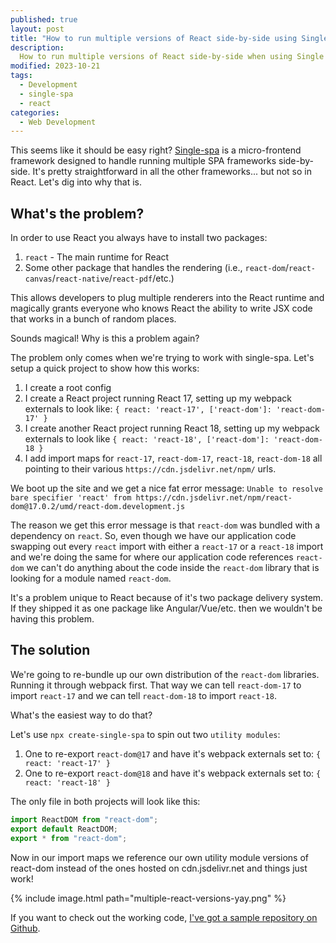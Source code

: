 ```yaml
---
published: true
layout: post
title: "How to run multiple versions of React side-by-side using Single Spa"
description:
  How to run multiple versions of React side-by-side when using Single Spa
modified: 2023-10-21
tags:
  - Development
  - single-spa
  - react
categories:
  - Web Development
---
```


This seems like it should be easy right?
[Single-spa](https://single-spa.js.org/) is a micro-frontend framework designed
to handle running multiple SPA frameworks side-by-side. It's pretty
straightforward in all the other frameworks... but not so in React. Let's dig
into why that is.

## What's the problem?

In order to use React you always have to install two packages:

1. `react` - The main runtime for React
2. Some other package that handles the rendering (i.e.,
   `react-dom`/`react-canvas`/`react-native`/`react-pdf`/etc.)

This allows developers to plug multiple renderers into the React runtime and
magically grants everyone who knows React the ability to write JSX code that
works in a bunch of random places.

Sounds magical! Why is this a problem again?

The problem only comes when we're trying to work with single-spa. Let's setup a
quick project to show how this works:

1. I create a root config
2. I create a React project running React 17, setting up my webpack externals to
   look like: `{ react: 'react-17', ['react-dom']: 'react-dom-17' }`
3. I create another React project running React 18, setting up my webpack
   externals to look like `{ react: 'react-18', ['react-dom']: 'react-dom-18 }`
4. I add import maps for `react-17`, `react-dom-17`, `react-18`, `react-dom-18`
   all pointing to their various `https://cdn.jsdelivr.net/npm/` urls.

We boot up the site and we get a nice fat error message:
`Unable to resolve bare specifier 'react' from https://cdn.jsdelivr.net/npm/react-dom@17.0.2/umd/react-dom.development.js`

The reason we get this error message is that `react-dom` was bundled with a
dependency on `react`. So, even though we have our application code swapping out
every `react` import with either a `react-17` or a `react-18` import and we're
doing the same for where our application code references `react-dom` we can't do
anything about the code inside the `react-dom` library that is looking for a
module named `react-dom`.

It's a problem unique to React because of it's two package delivery system. If
they shipped it as one package like Angular/Vue/etc. then we wouldn't be having
this problem.

## The solution

We're going to re-bundle up our own distribution of the `react-dom` libraries.
Running it through webpack first. That way we can tell `react-dom-17` to import
`react-17` and we can tell `react-dom-18` to import `react-18`.

What's the easiest way to do that?

Let's use `npx create-single-spa` to spin out two `utility modules`:

1. One to re-export `react-dom@17` and have it's webpack externals set to:
   `{ react: 'react-17' }`
2. One to re-export `react-dom@18` and have it's webpack externals set to:
   `{ react: 'react-18' }`

The only file in both projects will look like this:

```js
import ReactDOM from "react-dom";
export default ReactDOM;
export * from "react-dom";
```

Now in our import maps we reference our own utility module versions of react-dom
instead of the ones hosted on cdn.jsdelivr.net and things just work!

{% include image.html path="multiple-react-versions-yay.png" %}

If you want to check out the working code,
[I've got a sample repository on Github](https://github.com/Tiberriver256/multiple-react-versions-single-spa).
